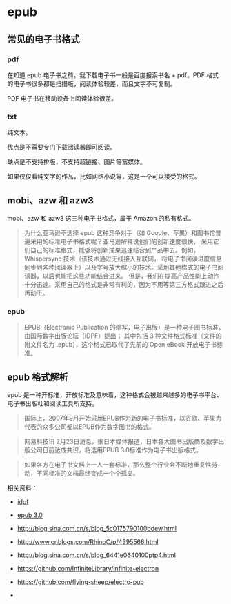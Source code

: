 # epub

## 常见的电子书格式

### pdf

在知道 epub 电子书之前，我下载电子书一般是百度搜索书名 + pdf。PDF 格式的电子书很多都是扫描版，阅读体验较差，而且文字不可复制。

PDF 电子书在移动设备上阅读体验很差。

### txt

纯文本。

优点是不需要专门下载阅读器即可阅读。

缺点是不支持排版，不支持超链接、图片等富媒体。

如果仅仅看纯文字的作品，比如网络小说等，这是一个可以接受的格式。

## mobi、azw 和 azw3

mobi、azw 和 azw3 这三种电子书格式，属于 Amazon 的私有格式。

> 为什么亚马逊不选择 epub 这种竞争对手（如 Google、苹果）和图书馆普遍采用的标准电子书格式呢？亚马逊解释说他们的创新速度很快，
采用它们自己的标准格式，能够将创新成果迅速结合到产品中去。例如，Whispersync 技术（该技术通过无线接入互联网，
将电子书阅读进度信息同步到各种阅读器上）以及字号放大缩小的技术。采用其他格式的电子书阅读器，以后也能把这些功能结合进来。
但是，我们在提高产品性能上动作十分迅速。采用自己的格式是非常有利的，因为不用等第三方格式跟进之后再动手。

### epub

> EPUB（Electronic Publication 的缩写，电子出版）是一种电子图书标准，由国际数字出版论坛（IDPF）提出；
其中包括 3 种文件格式标准（文件的附文件名为 .epub），这个格式已取代了先前的 Open eBook 开放电子书标准。

## epub 格式解析

epub 是一种开标准，开放标准及意味着，这种格式会被越来越多的电子书平台、电子书出版社和阅读工具所支持。


> 国际上，2007年9月开始采用EPUB作为新的电子书标准，以谷歌、苹果为代表的众多公司都以EPUB作为数字图书的格式。

> 网易科技讯 2月23日消息，据日本媒体报道，日本各大图书出版商及数字出版公司日前达成共识，将选用EPUB 3.0标准作为电子书出版格式。

> 如果各方在电子书文档上一人一套标准，那么整个行业会不断地重复性劳动，不同标准的文档最终变成一个个孤岛。

相关资料：

* [idpf](http://idpf.org/)
* [epub 3.0](http://idpf.org/epub/30)
* http://blog.sina.com.cn/s/blog_5c0175790100bdew.html
* http://www.cnblogs.com/RhinoC/p/4395566.html
* http://blog.sina.com.cn/s/blog_6441e0640100ptp4.html

* https://github.com/InfiniteLibrary/infinite-electron
* https://github.com/flying-sheep/electro-pub
* 